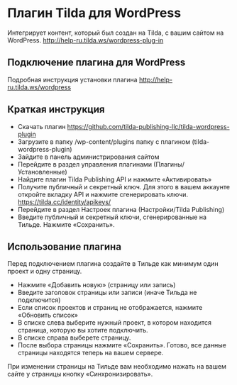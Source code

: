 # Плагин Tilda для WordPress
Интегрирует контент, который был создан на Tilda, с вашим сайтом на WordPress.
http://help-ru.tilda.ws/wordpress-plug-in


## Подключение плагина для WordPress

Подробная инструкция установки плагина
http://help-ru.tilda.ws/wordpress

## Краткая инструкция

* Скачать плагин https://github.com/tilda-publishing-llc/tilda-wordpress-plugin
* Загрузите в папку /wp-content/plugins папку с плагином (tilda-wordpress-plugin)
* Зайдите в панель администрирования сайтом
* Перейдите в раздел управления плагинами (Плагины/Установленные)
* Найдите плагин Tilda Publishing API и нажмите «Активировать»
* Получите публичный и секретный ключ. Для этого в вашем аккаунте откройте вкладку API и нажмите сгенерировать ключи. https://tilda.cc/identity/apikeys/
* Перейдите в раздел Настроек плагина (Настройки/Tilda Publishing)
* Введите публичный и секретный ключи, сгенерированные на Тильде. Нажмите «Сохранить».


## Использование плагина

Перед подключением плагина создайте в Тильде как минимум один проект и одну страницу.

* Нажмите «Добавить новую» (страницу или запись)
* Введите заголовок страницы или записи (иначе Тильда не подключится)
* Если список проектов и страниц не отображается, нажмите «Обновить список»
* В списке слева выберите нужный проект, в котором находится страница, которую вы хотите подключить.
* В списке справа выберете страницу.
* После выбора страницы нажмите «Сохранить». Готово, все данные страницы находятся теперь на вашем сервере.

При изменении страницы на Тильде вам необходимо нажать на вашем сайте у страницы кнопку «Синхронизировать». 